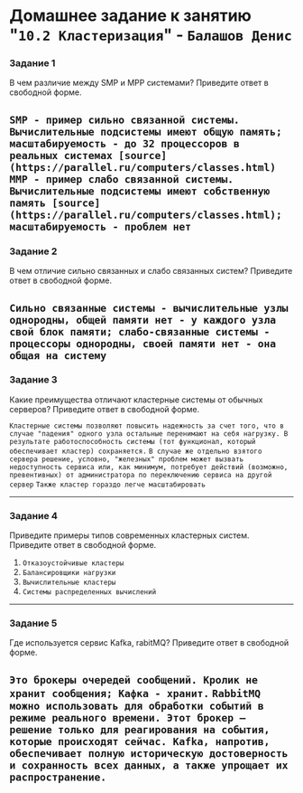 # Домашнее задание к занятию "`10.2 Кластеризация`" - `Балашов Денис`  
   
### Задание 1
В чем различие между SMP и MPP системами?
Приведите ответ в свободной форме.

`SMP - пример сильно связанной системы. Вычислительные подсистемы имеют общую память; масштабируемость - до 32 процессоров в реальных системах [source](https://parallel.ru/computers/classes.html)`
`MMP - пример слабо связанной системы. Вычислительные подсистемы имеют собственную память [source](https://parallel.ru/computers/classes.html); масштабируемость - проблем нет`
---

### Задание 2
В чем отличие сильно связанных и слабо связанных систем?
Приведите ответ в свободной форме.

`Сильно связанные системы - вычислительные узлы однородны, общей памяти нет - у каждого узла свой блок памяти; слабо-связанные системы - процессоры однородны, своей памяти нет - она общая на систему`
---

### Задание 3
Какие преимущества отличают кластерные системы от обычных серверов?
Приведите ответ в свободной форме.

`Кластерные системы позволяют повысить надежность за счет того, что в случае "падения" одного узла остальные перенимают на себя нагрузку. В результате работоспособность системы (тот функционал, который обеспечивает кластер) сохраняется.`
`В случае же отдельно взятого сервера решение, условно, "железных" проблем может вызвать недоступность сервиса или, как минимум, потребует действий (возможно, превентивных) от администратора по переключению сервиса на другой сервер`
`Также кластер гораздо легче масштабировать`

---
### Задание 4
Приведите примеры типов современных кластерных систем.
Приведите ответ в свободной форме.

1. `Отказоустойчивые кластеры`
2. `Балансировщики нагрузки`
3. `Вычислительные кластеры`
4. `Системы распределенных вычислений`
---
### Задание 5
Где используется сервис Kafka, rabitMQ?
Приведите ответ в свободной форме.

`Это брокеры очередей сообщений. Кролик не хранит сообщения; Кафка - хранит.`
`RabbitMQ можно использовать для обработки событий в режиме реального времени. Этот брокер — решение только для реагирования на события, которые происходят сейчас. Kafka, напротив, обеспечивает полную историческую достоверность и сохранность всех данных, а также упрощает их распространение.`
---